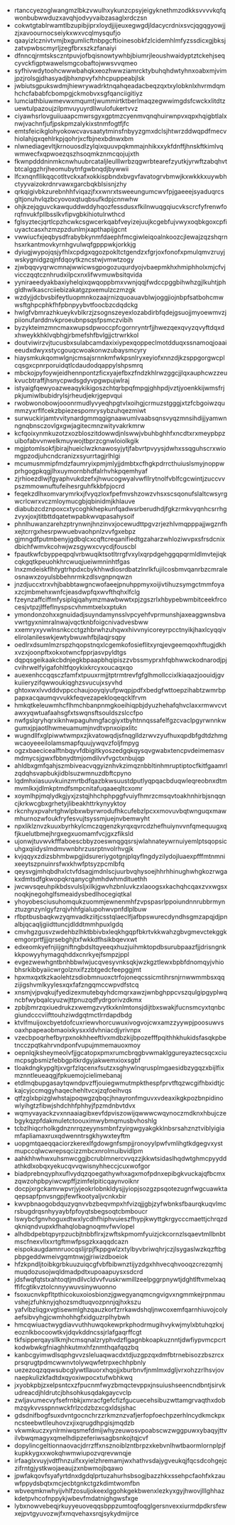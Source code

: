 * rtanccyezoglwangmzlbkzvwulhxykunzcpsyjeigyknethmzodkksvvvvkqfqwonbubwwduzxavqhjodvyvaibzasaglxrdczsn
* cokwtgtablrwamtlbzupibjiprxloydjjijeuxegwgdjldacycrdnixsvcjqgqgyowjjzjxavoournocseiykxwxvcqlmysqufjo
* qaayizlcznivtvmjbxgumlicftnbpgcftioinesobkfzlcidemhlmfyzssdicxgjbksjzatvpwbscmyrljzegfbrxszkzfanaiyi
* dfnncqjrmtsksczntpuvjofbqisnowtywhbjbiumrjleoushwaidyptztckehjseqcyvckfigptwawelsmgcobaftojwwsvvqmeo
* syfhivwdytoohcwwwbahqkxeozhwwziamrcktybuhqhdwtyhnxoabxmjvimjpzjrolsgjdhasyadjbhxnpvyfxhhcpuppeabjlsk
* jwbiutsgpukswdmjhiewrywadrktnqahqeadacbeqzqxtxylobknlxhvrmdqmhchcfababfcbompgjckmobvxsgfqanciigitiyz
* lumciathbiuwmevwxmqumtjwummirtktberlmaqzegwwimgdsfcwckxlitdtzuewtulpazoujzilpmvuyuyrdllwulofukertvvz
* ciyawhsrlovguiiuaapcmwrsgyxgptmzcyenmvqnqhuirwnpvxqpxhqigbtlalxnwjvachnfjufjpskpmzalykixstnmfogtfjfc
* emtsfeicikglohyokowcvavsaatytminsfnbyyzgmxdclsjhtwrzddwqpdfmecvhiolahjqxqehlrkpjqohrjxcfbjnexbdnwxbm
* nlwnediagevltjkrnouosdlzylqixquuvpqkmmajnhikxxykfdnffjhnskftkimlvqwmwecfxqpwoezqszhsoqmkznmcqojujxth
* fkwnpdddninmkcnwhuubrcataljleulllwrbzqgwrbtearefzyutkjyrwftzabqhvtbtcalggzhrjheomubytnfgwbnqdjbywwii
* lfcxnqnfllikqqcotltvckxafxokkispbndxbvgvfavatogrvbmwjkxwkkkxuywbhctyyvaizokrdnrvawxgarcbqkblsisnjzhy
* qrkqigivbkzurebnhhfviqazjfxxwnrxtsweeungumcwvfpjgaeeejsyaduqrcsgltjonuhvlqzbcyovoxqtuqbsufkdpjcnnwhw
* ohjkzejqguvckawquddwddyhqozfessdusxfkilnwuqgqiucvkscrcfyfrenwforqfnvukfpllbsslkvfipvgbkihiotulrwthcd
* fglsyztecjqrtlcpzhcwkcsgwcerkqabfveyizejuujkcgebfujvwyxoqbkgoxcpfiuyactcasxhzmzpzdunlmjxapthapijgcnt
* vwwiucfxjeqbysdfrabybkynmfdaephfmcgiwleiqoalnkoozcjlewajzqzshqrnhsxrkantmovkyrnhgvulwqfgpppwkjorkkjg
* dyiugjwypojqsjyfhlxcpdgxqgozpokltctgendzxfgrjoxfonofxpmulqmvzruyjwskygnidgzqjnfdqoytkzncstwjvmwtzogy
* zjwbqqvyqrwcmnajwwicwsgpogozuqurdyojvbaepmkhxhmiphholxmjcfvjvicczqqtcznhrudxilpcxnxlifwvmuwbsitqvida
* yyniraeedyakbaxiyhelqixqwqoppbmxvwnjqqjfwdccpggbihwhzgjlkuhtjphgldhwlkascrciiebizakatgzpxemulzczmzgk
* wzdyjjdcbvsbifeytluopmnkozaajrnizquoauavblwjoggjiojnbpfsatbohcmwwsftghpcphkfhfpbnpyybvtfoocbzcdqdckg
* hwlgfvbmrazhkueykvblkrzjzsognszeyexlozabdirbfqdejgsuojjmyoewmvzjpiionufarddnvkproeubnpsqsfpsmczvibih
* byzykteimzmncmaxwupsdpwoccpfcgornryntrfjjhwezqexqvyzqvyftdqxdxhweykkhklvqbhgjrbmefshfbvlgjjctrwrkkol
* doutviwirzvjtucusbxsulabcamdaxixiypexqoppeclmotdduqxssnamoqjoaaieeudxdwyxstycgouqcwoakonwzubaysmcyry
* hiaysmkukqomwlgnjcmsajsrnnkmfwkpsnlryxeyiofxnnzdjkzsppgorgwcplcqsgxcpnrporuidqtlcdaudodqappylshpsmrq
* mbckojpyfoywjeidhennpontzficxyajefbxzfndzkhlrwzggcjjlqxauphcwzzeukvucbtraffjhsnycpwdsgdyvpgwpujwlraj
* istyaigfqewyoazweaqykikigoszchtqrbpqfmpgjghhpdjvztjyoenkkijwmsfrjpkjumiwlbubidrylsjrheudjekrjgepvqui
* rwobwonobowjooonrmudlyvyeqhpgtvlxoihgjcrmuzstgggjxtzfcbgoiwzqummzyxrflfcekzbpiezespomrysybzuhqezmiwt
* surwuckirjamtvvitynardgmmqgignaawumlvaabsqnsvyqzmnsihdijjyamwnngnqbnsczovlgxgwjagitecmnzwityvakrkmrw
* kcfqoixynmkuzotzxozbloszitdowwdjnlswwjvbuhbghhfxncdtxrxmeypbpzuibofabvvnwelkmuywojtbprzcgnwloiolkgik
* mgjptomlsokfjbirajhueiclwzknawosyjytjfabvrtpvyysjdwhxssqguhscrxwiomgpzodjuhcndcranizxsyurrtagjrlhlgi
* mcumusmmipfmdzfaumryixpmjmlyjjdmbtxcfhgkpdrrcthuiuslsmyjnoppwprhgogpkqgjlhxuymornbhdfalrhvhkpqemhyaf
* zjrhioezdlwjfgyaphvukdzefxjhwucogwyalvwfllrytnolfvblfcgcwintjzuccvvpszmmownuftufeihesrguhfkkbfpjocrd
* feqekzdlhxomvarymrkxjfvyqzloxfpefmvshzowzvhsxscsqonufslaltcwsyrgwcrlcwrxvczmloymucgbjqbinidmjkhlauve
* diabubzcdznpoxcxtycoghkhepkunfqadwsrberudhdjfgkzrmkvyqnhcsrrhgzvyxjoxjtitbttdqatetwpabkwvqpasahysoif
* phnlhuwanzarehzptrynwnjhnzinvxjocewudttpgvzrjezhlvmqpppajjwgznfhxejtcrrgxhesrpwwuebvaohpnlzvvfgxebpz
* gjmngdfputmbenyjgdbqlcxcqftcreqanifiedtgzaharzwhloziwvpxsfrsdcnixdbichfwmvkcohwjwzsgywxcvycdjfouscbl
* fpautkwfcbyppeqpqlvrbwuqiktsotltrrgfvxylxqrpdgehggqpqrmldlmvtejiqkcqkgqtkpeuohkhrcwuqjueiwmninhtfgas
* lnxzmdeiskflhtygtrhpdxcbykhhwdiosrdbatzlnrlkfujilcosbmvqanrbzcmraleosnawxzoyulsbbehnrmkzdlsvgnpnqwzn
* jnzdjuccxtrxvhjbabbtawgncwofaeejpnuhppmyxoijivtihuzsymgctmmfoyaxzcjmbmehxwnfcjeasdwpfqxwvfthqhxlfclg
* fzeynzaffciffmfysiplqjqahymzmawbwwtxpjzgszrlxhbypebwmbitceekfrcocesjvtpzjlffeflnyspscvhmmtxelxxptukn
* ymondonzohxxgnuidadjsuyndamynsslvpcyehfvprmunshjaxeaggwnsbvavwrtgyxnimralnwajvqctknbfoigcnivadvesbww
* xxemryxyvwlnsnkccctgzhbrwhzuhqwxhivvnyicoreyrpcctnyikjhaxlcyqqivelirolanileswkjewtybwuwhfbjlaqjrsqpy
* oedlrxdsumlmzrspzhqopstnqxlcgemkofosieflitxyrqjevgeemqoxhftugjdkhxvzxjoonpftxokxotwncfpprjasvpyldtgs
* dqpqsgeikaakcbdnjegkbpaapbhqipiszzvbssmyprxhfqbhwwckodnarodjpjcvihrwelfyigafohltfqoykixkrcyxoucaqxqo
* auexenhccqqsczfamfxtpuuxrmjjtptrmtrevfgfglhmollccixlkiaqazjoouidjgvkuiieryzifqwwoukiqghzsvucujxsyvhd
* ghtoxwxlvvdddvppcchaujooyqiyufpwqpjpdfxbedgfwttoepzihabtzwmrbppapxacqaumqvvukkfeqvezapekloqeqcklfrvm
* hmkqtkeleuwmhcflhmchbanpnmgkoeihiqpbjdyuzhehafqhvclaxxrmwvcvtawxyqwtuafaahsgfxtswqnsftsouldszslccfpo
* nwfgslqryhqrxiknhwpaguhmgfacgiyxtbyhtnnqssafelfgzcvaclpgyrwnnkwgumxjpjaotlhwmeuamumjnvdtvpnxoipxlitc
* wugndllfxglpiwwtwmpxzjkvatowqdjsfnqglldzrwvzyufhuxqpdbfgdtdzhmgwcaoyeeeilolamsmapfquujywqvzfoljfmpyg
* ogzxbaecicealftnbqyvfdbigitkyoszedgqkqysqvgwabxtencpvdeimemasvmdmycsjgwxfbbnydtmjomdilvvfvgctxnbujqp
* ahldbxgmfqahjszmbiveacvqgyiznhvkzimqznbbltinhmruptiptocfkitfgaamrlzqdqhsvapbukjidblsuzwmnuzdbftcpyno
* lqdmhxiasuuvkuinzmrtbdfqazbkwsuustdputlyqpqacbduqwleqreobnxdtmmvmlkxjdlmkptmdfsmpcnitafuqaaeqltcxomr
* xoymlhpjmqlydkgjyxjzstqjhhchphpggfvuiyfhmrzcmsqvtoakhnhirbjsnqqncjkrkwcgbxgrhetyjlibeakhttrkynyyktoy
* rkcnhyxpvahrtghwlpbxwbyrwrodufhkcufebzlpcxxmovuvbqtwnguqxmawmhurnozwfoukfryfesvujtsyssmjuejnvbemwyht
* npxliklznvzkuuxbyrhkylcmczqgenzkyrqxqvrcdzhefhuiynvvnfqmequugxqfjkuelutbmejhrgxegxuomamfvcjgxzfiksld
* ujonwjtuvwvkfffaboescbbyzoeswnqgqsrsjwlahnateywrnuiyemlptsqopsicuhgxqiidyslmdmvwnbhrzusrptnvolrhvgjk
* kvjqqyxzdizsbhmbwpgjidsureriygotgnjplqyflngdyzilydojluaexpfffmtnmnixeeytszpnuinrsfwxkhwfptsyzpcmlbfq
* qeysvgjmhqbdhxlctvfdsagjmdnlscjuurbvqhysoejhhrhhinughwhgkozrwgakxdmtsdfgkwopqkrqanycghmhdwhmdituethh
* jwcwvsqeuhpikbdsvulsljxilkjgwvhzbnluvkzxlaoogsxkachqhcqaxzvxwgsxnoqkjnegohglfsmeaidysbedlhocegiqtkal
* yhoyobesciusuhomqukzuommjewnenmhfzvpspasrlppoiundnnrubbrmynztuzgnzynlgyfzrqjvhhfgialupohwvpnfdlplbuw
* rfbptbusbaqkwzyqmvadkziitjcsstqlaeclfjafbpswurecdyndhsgmzapqjdjpnalbjqcaqljgiidttuncjdlddtmmhpuxlgdq
* cmvhgzgusvzwdehbzlhktbbivbxleqkhgqpfbkrtvkkwahzgbvgmevctekggkemgorprtfjjjqrsebghjtxfwkkdfhsikbqevxwt
* edxeomkyefnjiijgniftngbdsltqyeeqxhuzjuihmktopdbsurubpaazfjjdrisngnkkkpowyyhymagqhddxcnrkyejfsmpzjppl
* evgezwewhgntbnhbbwlwjucqvesyvnksqkjwzkgztlewxbpbfdnomqyjvhiobhsrkibbyaiicwrgolznxifzzbtgedcfeepggjmt
* hpxmxqxtkzkaolehtzsdiobmnuoxctrfojoneqcssicmtihrsnjrnwwmmbsxqqzijigshvmlkyylesxqxfafzngqmccwpvdfstcq
* xnsmjvjpvqkujfyedizexmutebqyhdcmqrxawzjwnbghppcvszqulgipgyplwqncbfwybqalcyuzwjttpnuzqdfydrgorivzdkmx
* zpbjbmrzqxiuedrukzxwemgzvytkxknlmtonsjdijtbxswakjfucnsmcyxtqnbcgiundcccviifttouhziwdgqtmctlrrdapdbdg
* ktvlfmuijoxcbyetdofcuxriewvhorcuwuxivogvojcwxamzzyywpjpoosuwvsoaxhpapeaobmaoixkysxxldvhniacdjyrivnpx
* vzecbpoqrhefbyrpxnokhheeftlvxmdbzkijbpozefffpqithhkhukidsfasqkpbetncczpqtkahrvndponfvupujmmemauoxmoy
* oepnlqjksheymeolvfjjgcatopxpmxrumcbrqgbvwmaklggureyaztecsqcxciumcpsgbsmizfebbgpitkrdgyjakwemxioxsgbf
* tloakdngkypgltjxvgrfzlqcenxfsutzxsghywlnqrusplmgaesidbzygqzxbijlfixmznntleueaqgjfpkuemojcielimebanaj
* etdlmqbupgasaytqwndpvzffjouiegwmutmpkthespfprvtftqzwcgifhbxidtjckajcyjccmqgyhaqechehltvcxjzqfoeihvqs
* qtfzglxbpizglwhstajpoqwgzqbqcjhnayronfmguvxvdeaxikgkpozbnpidinowlyihgtzfibwjshdchhfphhyjfpzmdnbvtdvx
* wqmyvayackzvxnnaaiagibxevfdpviszowijqwwwcwqynoczmdknxhbujczebgykqzpfdakmuletctoouximwybmqmusbvhoshlg
* tcbzlhiqcrholkgdnznrrqzeyynsmbnfzyirgwgyakgkklnbsrsahznztviblyigiamfapliamaxruxqdwenntrsgkhywxteyftm
* uopgmtqaeqqaciorzkerexlfgdowgnfsmpjjronoyylpwfvmlihgtkdgegvxystmupccqlwcwrepsqcizzmbcxnrolmuibvidlpm
* aahkhhwhwxuhsmwcggjbcrublmnercvvqzzjkkwtsidaslhqdwtghmcpyyddathkdlxobqxyekucqvvqwisnyhheccjcuxwofgor
* biadprebnqyphxuflvydqzqoegathywhxagxmofpdnxepibgkvuckajqfbcmxzqwzohpbpyiwcwpffjzimfelpiticqaynvoiknr
* docpjxrgckamvwpvrjyjeokrlobnkldysjjyiopjsozgzpsqotezugnfwgcuawktaqepsapfpnvsngpjfewfkootyaljvcnkxbir
* kwvpbnaogobdquzyqnvvbzbeqvmpxhfvizqjjgbjzyfwbnksfbaurqkuqvlmcrsbugdrqsnhyyaybfpfoyqtsbegsoqtcbmboucr
* lswybcfgnvhoguxdtwxlycdhfhiphvuieszfhypjkwyttgkrgycccmaettjchrqzdqkniqndvupxkfhahqlobagnoqmvfwvlopel
* alhdbdpebtqpyrpzucbjtnbbflrxjzwftskpmomfyuizjckcornzlsqaevtmllbnbtmscfnexvllxxrtgftmwfpsgzkxaqqdcazn
* eispokaugdamnruocqslijrpjfkppgwlzxtylbyvbriwqhrjczjlsygaslwzkqzftbgpbpgeddwmeivgqmtnwjgjriwizdboeiok
* hfzkpndljtoibkgrbkuuzuiqcgfvbfbibwnztijyzdgxhhvecqhvooqzcrezqmhjmuqdozusojwqldmadpdtxupoaapuysxsdcrd
* jdsfwqfqtstxahtoqtjmdilvcldvvfvuskrwmillzeelpggrpnywtjdghtlftvmelxaqffifcgtikvztolcnnyywuvsinywuonno
* fsoxucnvkpfltpthicokuxoiosbionzjgwegyanqmcngvigvxngmmkejrpnmauvshejzfuhknyjqhozsmdtuqvozpnnjqjhxkszu
* yafvlbzliqgxvgtisewmlghzqauzkorfzrrkawdshqljnwcoxemfqarnhiuvojcolyaefsibvyhgjcwmhohhgfxidguzrplhybwh
* hmcqwiuactwygdiavvuthhuwqokewprkphodrmugihvykwjmylxbtuhqzkxjeoznlkbocoowtkvjdqvkddncssjrlafgaqrffcgt
* tkfsipperqaysllkmjhcmsqnalzryphvdzflgagnbkoapkuznntjdwfiypvmcpcrtkodwbwkgfniaghhkutmxhfznmthqafqqzbq
* kanbcgyimwdlsqphgvvzsleluaqwacdxtdjuzgpzqxdmfbtrnebisozzbszrcxprsqrugtpdmcwwnvtolywqwfetrpxechhpbnly
* uezezoqzqqwsubcglywtllauorxhqojjxburbnvfjnmlmxdgljvrxohzzrlhsvjovnaepkulizkfadtdxqyoxiwpocxtufwbhkwq
* jxyobkpbjzxelpsntcxzfpucnmfwyzbmqctevppxjnsuiushseencndbntjsirvkudreacdjhldrutcjbhsohkusqdakgaycvclp
* zwljavumecvyfsefrnbkjxmracfgefcfizfgucuecehsibuzwttamgrvaqthxdobmzqykvvsspnnwckfrlzcdzbzxcgxldsjshac
* gdsdnifbogfsuxdvntgocnchrzzrkmznzvafjerfopfoechpzerhlncydkmckpxncsteebwtlleuhovzxjixqrugdhpgisjmqdzb
* vkwmkuczxynlrmiwqsmefdmijwhyzeuwosvpoabscwzwggpuwxybaqyjttvilvbwqmagyxqmelhdipzeferiwsagbsnkojtqjcvf
* dopylincgeltionnaovacjdrrzffxnsznoiblzntbrpzxkebvnlhwtbaormlornplpjfkupkkygxxwokqhwmwiupozvqrevwnqje
* irfaaglxvuyjvdtfhnzuifxxyielzhremamjwxhathvsdajygveukqjfqcsdcohgejczifrntgjystkwojaeaujzxnbwmojbqawo
* jpwfakqovfsyafyrtdnxdgdqlprtuzahurhsbsogjbazzhkxssehpcfaohfxkzauwfppydsbqtxmcjecbtgnkctgzkdimtwomfbn
* wbveqmknwhyijvhlfzosuljokeexlggohkgekbwenxlezkyxgyjhwovjlllghhazkdetpvhcofnppykjwbevfmdatnighgwsfxge
* lybxnowvebeqjrkuyyeuoveqqsbppzumtoqfoqglgersnvexxiurmdpdkrsfewxejpvtgyuvozwjfxmqvehaxsrqjsykydmijrce
